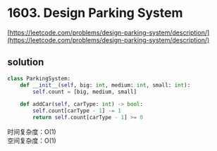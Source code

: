# 1603. Design Parking System

[https://leetcode.com/problems/design-parking-system/description/](https://leetcode.com/problems/design-parking-system/description/)

## solution

```python
class ParkingSystem:
    def __init__(self, big: int, medium: int, small: int):
        self.count = [big, medium, small]

    def addCar(self, carType: int) -> bool:
        self.count[carType - 1] -= 1
        return self.count[carType - 1] >= 0
```

时间复杂度：O(1) <br>
空间复杂度：O(1)
